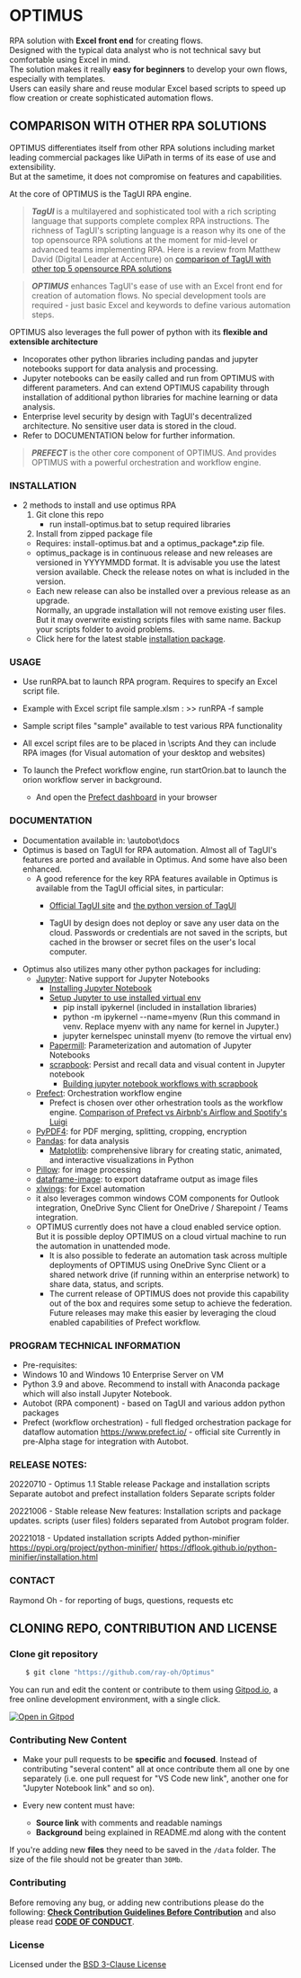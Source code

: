 # OPTIMUS
RPA solution with **Excel front end** for creating flows.  
Designed with the typical data analyst who is not technical savy but comfortable using Excel in mind.  
The solution makes it really **easy for beginners** to develop your own flows, especially with templates.  
Users can easily share and reuse modular Excel based scripts to speed up flow creation or create sophisticated automation flows.

## COMPARISON WITH OTHER RPA SOLUTIONS
OPTIMUS differentiates itself from other RPA solutions including market leading commercial packages like UiPath in terms of its ease of use and extensibility.  
But at the sametime, it does not compromise on features and capabilities.

At the core of OPTIMUS is the TagUI RPA engine.
> ***TagUI*** is a multilayered and sophisticated tool with a rich scripting language that supports complete complex RPA instructions. The richness of TagUI's scripting language is a reason why its one of the top opensource RPA solutions at the moment for mid-level or advanced teams implementing RPA. Here is a review from Matthew David (Digital Leader at Accenture) on [comparison of TagUI with other top 5 opensource RPA solutions](https://techbeacon.com/enterprise-it/top-5-open-source-rpa-frameworks-how-choose)  

> ***OPTIMUS*** enhances TagUI's ease of use with an Excel front end for creation of automation flows.  No special development tools are required - just basic Excel and keywords to define various automation steps.

OPTIMUS also leverages the full power of python with its **flexible and extensible architecture**
- Incoporates other python libraries including pandas and jupyter notebooks support for data analysis and processing.
- Jupyter notebooks can be easily called and run from OPTIMUS with different parameters.  And can extend OPTIMUS capability through installation of additional python libraries for machine learning or data analysis. 
- Enterprise level security by design with TagUI's decentralized architecture.  No sensitive user data is stored in the cloud.
- Refer to DOCUMENTATION below for further information.

> ***PREFECT*** is the other core component of OPTIMUS.  And provides OPTIMUS with a powerful orchestration and workflow engine.


### INSTALLATION
- 2 methods to install and use optimus RPA
  1. Git clone this repo
     - run install-optimus.bat to setup required libraries
  2. Install from zipped package file
    - Requires: install-optimus.bat and a optimus_package*.zip file.
    - optimus_package is in continuous release and new releases are versioned in YYYYMMDD format.
      It is advisable you use the latest version available.  Check the release notes on what is included in the version.
    - Each new release can also be installed over a previous release as an upgrade.  
      Normally, an upgrade installation will not remove existing user files.  But it may overwrite existing scripts files with same name.
      Backup your scripts folder to avoid problems.
    - Click here for the latest stable [installation package](./installation).

### USAGE
- Use runRPA.bat to launch RPA program.  Requires to specify an Excel script file.
- Example with Excel script file sample.xlsm :   >> runRPA -f sample  
- Sample script files "sample" available to test various RPA functionality
- All excel script files are to be placed in \scripts
    And they can include RPA images (for Visual automation of your desktop and websites)

- To launch the Prefect workflow engine, run startOrion.bat to launch the orion workflow server in background.
  - And open the [Prefect dashboard](http://127.0.0.1:4200) in your browser

### DOCUMENTATION
- Documentation available in: \autobot\docs
- Optimus is based on TagUI for RPA automation.  Almost all of TagUI's features are ported and available in Optimus. And some have also been enhanced.
  - A good reference for the key RPA features available in Optimus is available from the TagUI official sites, in particular:
    - [Official TagUI site](https://aisingapore.org/tagui/) and [the python version of TagUI](https://github.com/tebelorg/RPA-Python)

    - TagUI by design does not deploy or save any user data on the cloud.  Passwords or credentials are not saved in the scripts, but cached in the browser or secret files on the user's local computer.
- Optimus also utilizes many other python packages for including:
  - [Jupyter](https://pypi.org/project/jupyter/): Native support for Jupyter Notebooks
    - [Installing Jupyter Notebook](https://docs.jupyter.org/en/latest/install/notebook-classic.html)
    - [Setup Jupyter to use installed virtual env](https://janakiev.com/blog/jupyter-virtual-envs/)
      - pip install ipykernel (included in installation libraries)
      - python -m ipykernel --name=myenv (Run this command in venv. Replace myenv with any name for kernel in Jupyter.)
      - jupyter kernelspec uninstall myenv (to remove the virtual env)
    - [Papermill](https://netflixtechblog.com/scheduling-notebooks-348e6c14cfd6): Parameterization and automation of Jupyter Notebooks
    - [scrapbook](https://github.com/nteract/scrapbook): Persist and recall data and visual content in Jupyter notebook
      - [Building jupyter notebook workflows with scrapbook](https://www.wrighters.io/building-jupyter-notebook-workflows-with-scrapbook/)
  - [Prefect](https://www.prefect.io/opensource/): Orchestration workflow engine
    - Prefect is chosen over other orhestration tools as the workflow engine.  [Comparison of Prefect vs Airbnb's Airflow and Spotify's Luigi](https://medium.datadriveninvestor.com/the-best-automation-workflow-management-tool-airbnb-airflow-vs-spotify-luigi-5f4c9832e9fd)
  - [PyPDF4](https://pypi.org/project/PyPDF4/): for PDF merging, splitting, cropping, encryption
  - [Pandas](https://pypi.org/project/pandas/): for data analysis
    - [Matplotlib](https://pypi.org/project/matplotlib/): comprehensive library for creating static, animated, and interactive visualizations in Python
  - [Pillow](https://pypi.org/project/Pillow/): for image processing
  - [dataframe-image](https://pypi.org/project/dataframe-image/): to export dataframe output as image files
  - [xlwings](https://www.xlwings.org/): for Excel automation 
  - it also leverages common windows COM components for Outlook integration, OneDrive Sync Client for OneDrive / Sharepoint / Teams integration.
  - OPTIMUS currently does not have a cloud enabled service option.  But it is possible deploy OPTIMUS on a cloud virtual machine to run the automation in unattended mode.
    - It is also possible to federate an automation task across multiple deployments of OPTIMUS using OneDrive Sync Client or a shared network drive (if running within an enterprise network) to share data, status, and scripts.
    - The current release of OPTIMUS does not provide this capability out of the box and requires some setup to achieve the federation.  Future releases may make this easier by leveraging the cloud enabled capabilities of Prefect workflow.


### PROGRAM TECHNICAL INFORMATION
- Pre-requisites:
- Windows 10 and Windows 10 Enterprise Server on VM
- Python 3.9 and above.  Recommend to install with Anaconda package which will also install Jupyter Notebook.
- Autobot (RPA component) - based on TagUI and various addon python packages
- Prefect (workflow orchestration) - full fledged orchestration package for dataflow automation
    https://www.prefect.io/ - official site
    Currently in pre-Alpha stage for integration with Autobot.

### RELEASE NOTES:

20220710 - Optimus 1.1
        Stable release
        Package and installation scripts
        Separate autobot and prefect installation folders
        Separate scripts folder

20221006 - Stable release
        New features:
        Installation scripts and package updates.
        scripts (user files) folders separated from Autobot program folder.

20221018 - Updated installation scripts
        Added python-minifier  https://pypi.org/project/python-minifier/
        https://dflook.github.io/python-minifier/installation.html

### CONTACT
Raymond Oh - for reporting of bugs, questions, requests etc

## CLONING REPO, CONTRIBUTION AND LICENSE

### Clone git repository

```sh
    $ git clone "https://github.com/ray-oh/Optimus"
```

You can run and edit the content or contribute to them using [Gitpod.io](https://www.gitpod.io/), a free online development environment, with a single click.

[![Open in Gitpod](https://gitpod.io/button/open-in-gitpod.svg)](http://gitpod.io/#https://github.com/ray-oh/tutorialGitHub)

### Contributing New Content
	
* Make your pull requests to be **specific** and **focused**. Instead of contributing "several content" all at once contribute them all one by one separately (i.e. one pull request for "VS Code new link", another one for "Jupyter Notebook link" and so on).

* Every new content must have:
	* **Source link** with comments and readable namings
	* **Background** being explained in README.md along with the content
	
If you're adding new **files** they need to be saved in the `/data` folder. The size of the file should not be greater than `30Mb`.

### Contributing

Before removing any bug, or adding new contributions please do the following: **[Check Contribution Guidelines Before Contribution](Contributing.md)** and also please read **[CODE OF CONDUCT](CODE_OF_CONDUCT.md)**.

### License

Licensed under the [BSD 3-Clause License](LICENSE) 
